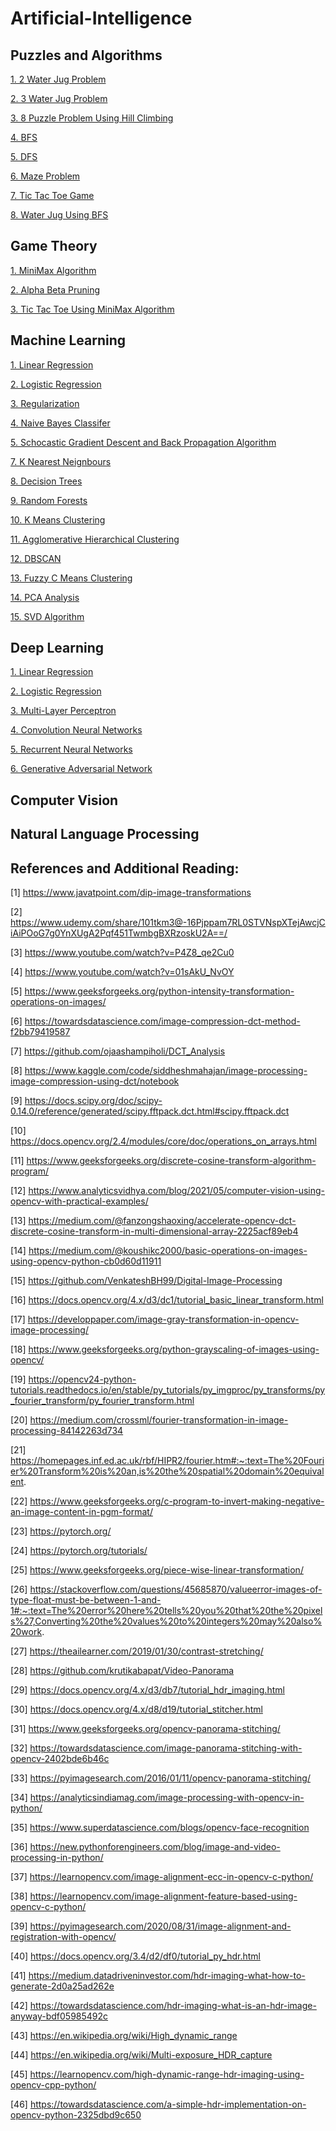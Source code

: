 # Artificial-Intelligence
## Puzzles and Algorithms
<p><a href="https://github.com/shaina-12/Artificial-Intelligence/blob/76079dc472e3cd123e526504fd7ec6e4255087c2/AI/2%20Water%20Jug%20Problem.py">1. 2 Water Jug Problem</a></p>
<p><a href="https://github.com/shaina-12/Artificial-Intelligence/blob/76079dc472e3cd123e526504fd7ec6e4255087c2/AI/3%20Water%20Jug%20Problem.py">2. 3 Water Jug Problem</a></p>
<p><a href="https://github.com/shaina-12/Artificial-Intelligence/blob/76079dc472e3cd123e526504fd7ec6e4255087c2/AI/8%20Puzzle%20Problem%20Using%20Hill%20Climbing.py">3. 8 Puzzle Problem Using Hill Climbing</a></p>
<p><a href="https://github.com/shaina-12/Artificial-Intelligence/blob/76079dc472e3cd123e526504fd7ec6e4255087c2/AI/BFS.py">4. BFS</a></p>
<p><a href="https://github.com/shaina-12/Artificial-Intelligence/blob/76079dc472e3cd123e526504fd7ec6e4255087c2/AI/DFS.py">5. DFS</a></p>
<p><a href="https://github.com/shaina-12/Artificial-Intelligence/blob/76079dc472e3cd123e526504fd7ec6e4255087c2/AI/Maze%20Problem.py">6. Maze Problem</a></p>
<p><a href="https://github.com/shaina-12/Artificial-Intelligence/blob/76079dc472e3cd123e526504fd7ec6e4255087c2/AI/Tic%20Tac%20Toe%20Game.py">7. Tic Tac Toe Game</a></p>
<p><a href="https://github.com/shaina-12/Artificial-Intelligence/blob/76079dc472e3cd123e526504fd7ec6e4255087c2/AI/Water%20Jug%20Using%20BFS.py">8. Water Jug Using BFS</a></p>

## Game Theory
<p><a href="https://github.com/shaina-12/Artificial-Intelligence/blob/a7ea4c5906a06baa24bf754db9a2188d18a7986e/Game%20Theory/Min%20Max%20Algo.py">1. MiniMax Algorithm</a></p>
<p><a href="https://github.com/shaina-12/Artificial-Intelligence/blob/a7ea4c5906a06baa24bf754db9a2188d18a7986e/Game%20Theory/Alpha%20Beta%20Pruning.py">2. Alpha Beta Pruning</a></p>
<p><a href="https://github.com/shaina-12/Artificial-Intelligence/blob/a7ea4c5906a06baa24bf754db9a2188d18a7986e/Game%20Theory/Tic%20Tac%20Toe%20Using%20Min%20Max%20Algorithm.py">3. Tic Tac Toe Using MiniMax Algorithm</a></p>

## Machine Learning
<p><a href="https://github.com/shaina-12/Artificial-Intelligence/blob/a7ea4c5906a06baa24bf754db9a2188d18a7986e/Machine%20Learning/Linear_Regression.ipynb">1. Linear Regression</a></p>
<p><a href="https://github.com/shaina-12/Artificial-Intelligence/blob/a7ea4c5906a06baa24bf754db9a2188d18a7986e/Machine%20Learning/Logistic_Regression.ipynb">2. Logistic Regression</a></p>
<p><a href="https://github.com/shaina-12/Artificial-Intelligence/blob/a7ea4c5906a06baa24bf754db9a2188d18a7986e/Machine%20Learning/Regularization.ipynb">3. Regularization</a></p>
<p><a href="https://github.com/shaina-12/Artificial-Intelligence/blob/a7ea4c5906a06baa24bf754db9a2188d18a7986e/Machine%20Learning/Naive_Bayes_Classifier.ipynb">4. Naive Bayes Classifer</a></p>
<p><a href="https://github.com/shaina-12/Artificial-Intelligence/blob/a7ea4c5906a06baa24bf754db9a2188d18a7986e/Machine%20Learning/Schocastic_Gradient_Descent_+_Backpropagation.ipynb">5. Schocastic Gradient Descent and Back Propagation Algorithm</a></p>
<p><a href="https://github.com/shaina-12/Artificial-Intelligence/blob/a7ea4c5906a06baa24bf754db9a2188d18a7986e/Machine%20Learning/Support_Vector_Machine.ipynb6. Support Vector Machines"></a></p>
<p><a href="https://github.com/shaina-12/Artificial-Intelligence/blob/bb0a07778e8616a6823623282ea21e29463bccd3/Machine%20Learning/K_Nearest_Neignbours.ipynb">7. K Nearest Neignbours</a></p>
<p><a href="https://github.com/shaina-12/Artificial-Intelligence/blob/a7ea4c5906a06baa24bf754db9a2188d18a7986e/Machine%20Learning/Decision_Trees.ipynb">8. Decision Trees</a></p>
<p><a href="https://github.com/shaina-12/Artificial-Intelligence/blob/a7ea4c5906a06baa24bf754db9a2188d18a7986e/Machine%20Learning/Random_Forests.ipynb">9. Random Forests</a></p>
<p><a href="https://github.com/shaina-12/Artificial-Intelligence/blob/a7ea4c5906a06baa24bf754db9a2188d18a7986e/Machine%20Learning/KMeans_Clustering.ipynb">10. K Means Clustering</a></p>
<p><a href="https://github.com/shaina-12/Artificial-Intelligence/blob/d6daa94c81cdd8c196771514316beb3e154a6d21/Machine%20Learning/Agglomerative_Hierarchical_Clustering.ipynb">11. Agglomerative Hierarchical Clustering</a></p>
<p><a href="">12. DBSCAN</a></p>
<p><a href="">13. Fuzzy C Means Clustering</a></p>
<p><a href="https://github.com/shaina-12/Artificial-Intelligence/blob/a7ea4c5906a06baa24bf754db9a2188d18a7986e/Machine%20Learning/PCA_Analysis.ipynb">14. PCA Analysis</a></p>
<p><a href="">15. SVD Algorithm</a></p>

## Deep Learning
<p><a href="">1. Linear Regression</a></p>
<p><a href="">2. Logistic Regression</a></p>
<p><a href="">3. Multi-Layer Perceptron</a></p>
<p><a href="">4. Convolution Neural Networks</a></p>
<p><a href="">5. Recurrent Neural Networks</a></p>
<p><a href="">6. Generative Adversarial Network</a></p>

## Computer Vision

## Natural Language Processing

## References and Additional Reading:

[1] https://www.javatpoint.com/dip-image-transformations

[2] https://www.udemy.com/share/101tkm3@-16Pjppam7RL0STVNspXTejAwcjCiAiPOoG7g0YnXUgA2Pqf451TwmbgBXRzoskU2A==/

[3] https://www.youtube.com/watch?v=P4Z8_qe2Cu0

[4] https://www.youtube.com/watch?v=01sAkU_NvOY

[5] https://www.geeksforgeeks.org/python-intensity-transformation-operations-on-images/

[6] https://towardsdatascience.com/image-compression-dct-method-f2bb79419587

[7] https://github.com/ojaashampiholi/DCT_Analysis

[8] https://www.kaggle.com/code/siddheshmahajan/image-processing-image-compression-using-dct/notebook

[9] https://docs.scipy.org/doc/scipy-0.14.0/reference/generated/scipy.fftpack.dct.html#scipy.fftpack.dct

[10] https://docs.opencv.org/2.4/modules/core/doc/operations_on_arrays.html

[11] https://www.geeksforgeeks.org/discrete-cosine-transform-algorithm-program/

[12] https://www.analyticsvidhya.com/blog/2021/05/computer-vision-using-opencv-with-practical-examples/

[13] https://medium.com/@fanzongshaoxing/accelerate-opencv-dct-discrete-cosine-transform-in-multi-dimensional-array-2225acf89eb4

[14] https://medium.com/@koushikc2000/basic-operations-on-images-using-opencv-python-cb0d60d11911

[15] https://github.com/VenkateshBH99/Digital-Image-Processing

[16] https://docs.opencv.org/4.x/d3/dc1/tutorial_basic_linear_transform.html

[17] https://developpaper.com/image-gray-transformation-in-opencv-image-processing/

[18] https://www.geeksforgeeks.org/python-grayscaling-of-images-using-opencv/

[19] https://opencv24-python-tutorials.readthedocs.io/en/stable/py_tutorials/py_imgproc/py_transforms/py_fourier_transform/py_fourier_transform.html

[20] https://medium.com/crossml/fourier-transformation-in-image-processing-84142263d734

[21] https://homepages.inf.ed.ac.uk/rbf/HIPR2/fourier.htm#:~:text=The%20Fourier%20Transform%20is%20an,is%20the%20spatial%20domain%20equivalent.

[22] https://www.geeksforgeeks.org/c-program-to-invert-making-negative-an-image-content-in-pgm-format/

[23] https://pytorch.org/

[24] https://pytorch.org/tutorials/

[25] https://www.geeksforgeeks.org/piece-wise-linear-transformation/

[26] https://stackoverflow.com/questions/45685870/valueerror-images-of-type-float-must-be-between-1-and-1#:~:text=The%20error%20here%20tells%20you%20that%20the%20pixels%27,Converting%20the%20values%20to%20integers%20may%20also%20work.

[27] https://theailearner.com/2019/01/30/contrast-stretching/

[28] https://github.com/krutikabapat/Video-Panorama

[29] https://docs.opencv.org/4.x/d3/db7/tutorial_hdr_imaging.html

[30] https://docs.opencv.org/4.x/d8/d19/tutorial_stitcher.html

[31] https://www.geeksforgeeks.org/opencv-panorama-stitching/

[32] https://towardsdatascience.com/image-panorama-stitching-with-opencv-2402bde6b46c

[33] https://pyimagesearch.com/2016/01/11/opencv-panorama-stitching/

[34] https://analyticsindiamag.com/image-processing-with-opencv-in-python/

[35] https://www.superdatascience.com/blogs/opencv-face-recognition

[36] https://new.pythonforengineers.com/blog/image-and-video-processing-in-python/

[37] https://learnopencv.com/image-alignment-ecc-in-opencv-c-python/

[38] https://learnopencv.com/image-alignment-feature-based-using-opencv-c-python/

[39] https://pyimagesearch.com/2020/08/31/image-alignment-and-registration-with-opencv/

[40] https://docs.opencv.org/3.4/d2/df0/tutorial_py_hdr.html

[41] https://medium.datadriveninvestor.com/hdr-imaging-what-how-to-generate-2d0a25ad262e

[42] https://towardsdatascience.com/hdr-imaging-what-is-an-hdr-image-anyway-bdf05985492c

[43] https://en.wikipedia.org/wiki/High_dynamic_range

[44] https://en.wikipedia.org/wiki/Multi-exposure_HDR_capture

[45] https://learnopencv.com/high-dynamic-range-hdr-imaging-using-opencv-cpp-python/

[46] https://towardsdatascience.com/a-simple-hdr-implementation-on-opencv-python-2325dbd9c650
